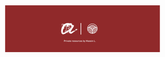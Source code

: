 <div align="center">

![Vaadin](https://raw.githubusercontent.com/University-Student-Resources/.github/master/img/banner.png)

</div>